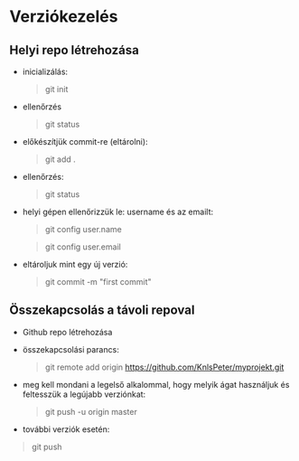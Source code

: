 # Verziókezelés
## Helyi repo létrehozása
    
- inicializálás:
    > git init
- ellenőrzés
    >git status
- előkészítjük commit-re (eltárolni):
    > git add .
- ellenőrzés:
    > git status
- helyi gépen ellenőrizzük le: username és az emailt:
    > git config user.name

    >git config user.email
- eltároljuk mint egy új verzió:
    > git commit -m "first commit"

## Összekapcsolás a távoli repoval
- Github repo létrehozása
- összekapcsolási parancs:
    >git remote add origin https://github.com/KnlsPeter/myprojekt.git
- meg kell mondani a legelső alkalommal, hogy melyik ágat használjuk és feltesszük a legújabb verziónkat:
    > git push -u origin master

- további verziók esetén:
 > git push